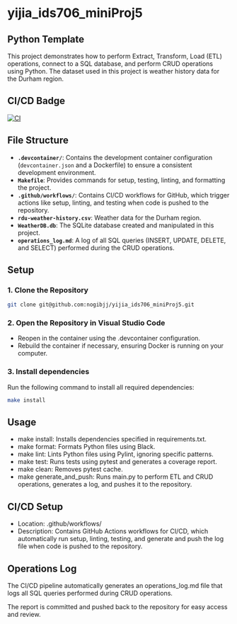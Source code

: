 # yijia_ids706_miniProj5

## Python Template

This project demonstrates how to perform Extract, Transform, Load (ETL) operations, connect to a SQL database, and perform CRUD operations using Python. The dataset used in this project is weather history data for the Durham region.


## CI/CD Badge

[![CI](https://github.com/nogibjj/yijia_ids706_miniProj5/actions/workflows/cicd.yml/badge.svg)](https://github.com/nogibjj/yijia_ids706_miniProj5/actions/workflows/cicd.yml)

## File Structure

- **`.devcontainer/`**: Contains the development container configuration (`devcontainer.json` and a Dockerfile) to ensure a consistent development environment.
- **`Makefile`**: Provides commands for setup, testing, linting, and formatting the project.
- **`.github/workflows/`**: Contains CI/CD workflows for GitHub, which trigger actions like setup, linting, and testing when code is pushed to the repository.
- **`rdu-weather-history.csv`**: Weather data for the Durham region.
- **`WeatherDB.db`**: The SQLite database created and manipulated in this project.
- **`operations_log.md`**: A log of all SQL queries (INSERT, UPDATE, DELETE, and SELECT) performed during the CRUD operations.

## Setup

### 1. Clone the Repository

```bash
git clone git@github.com:nogibjj/yijia_ids706_miniProj5.git
```

### 2. Open the Repository in Visual Studio Code

- Reopen in the container using the .devcontainer configuration.
- Rebuild the container if necessary, ensuring Docker is running on your computer.

### 3. Install dependencies
Run the following command to install all required dependencies:

```bash
make install
```

## Usage
- make install: Installs dependencies specified in requirements.txt.
- make format: Formats Python files using Black.
- make lint: Lints Python files using Pylint, ignoring specific patterns.
- make test: Runs tests using pytest and generates a coverage report.
- make clean: Removes pytest cache.
- make generate_and_push: Runs main.py to perform ETL and CRUD operations, generates a log, and pushes it to the repository.

## CI/CD Setup
- Location: .github/workflows/
- Description: Contains GitHub Actions workflows for CI/CD, which automatically run setup, linting, testing, and generate and push the log file when code is pushed to the repository.

## Operations Log
The CI/CD pipeline automatically generates an operations_log.md file that logs all SQL queries performed during CRUD operations.

The report is committed and pushed back to the repository for easy access and review.